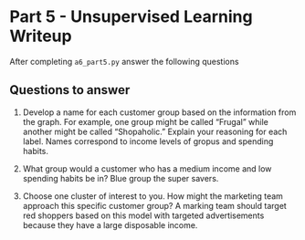 # Part 5 - Unsupervised Learning Writeup

After completing `a6_part5.py` answer the following questions

## Questions to answer

1. Develop a name for each customer group based on the information from the graph. For example, one group might be called “Frugal” while another might be called “Shopaholic.” Explain your reasoning for each label.
Names correspond to income levels of gropus and spending habits.
2. What group would a customer who has a medium income and low spending habits be in?
Blue group the super savers.

3. Choose one cluster of interest to you. How might the marketing team approach this specific customer group?
A marking team should target red shoppers based on this model with targeted advertisements because they have a large disposable income.

